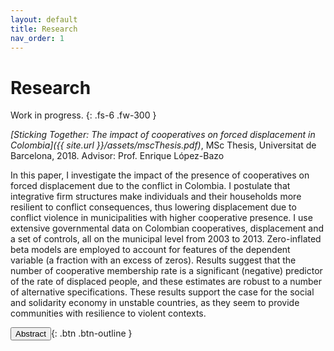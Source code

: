 ```yaml
---
layout: default
title: Research
nav_order: 1
---
```


# Research

Work in progress.
{: .fs-6 .fw-300 }

*[Sticking Together: The impact of cooperatives on forced displacement in Colombia]({{ site.url }}/assets/mscThesis.pdf)*, MSc Thesis, Universitat de Barcelona, 2018. Advisor: Prof. Enrique López-Bazo

<span id="dots"> </span><span id="abst">In this paper, I investigate the impact of the presence of cooperatives on forced displacement due to the conflict in Colombia. I postulate that integrative firm structures make individuals and their households more resilient to conflict consequences, thus lowering displacement due to conflict violence in municipalities with higher cooperative presence. I use extensive governmental data on Colombian cooperatives, displacement and a set of controls, all on the municipal level from 2003 to 2013. Zero-inflated beta models are employed to account for features of the dependent variable (a fraction with an excess of zeros). Results suggest that the number of cooperative membership rate is a significant (negative) predictor of the rate of displaced people, and these estimates are robust to a number of alternative specifications. These results support the case for the social and solidarity economy in unstable countries, as they seem to provide communities with resilience to violent contexts.</span>

<button onclick="myFunction()" id="btn_abst">Abstract</button>{: .btn .btn-outline }
